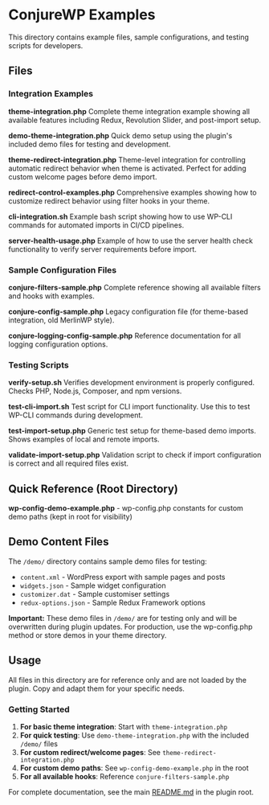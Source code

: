 # ConjureWP Examples

This directory contains example files, sample configurations, and testing scripts for developers.

## Files

### Integration Examples

**theme-integration.php**
Complete theme integration example showing all available features including Redux, Revolution Slider, and post-import setup.

**demo-theme-integration.php**
Quick demo setup using the plugin's included demo files for testing and development.

**theme-redirect-integration.php**
Theme-level integration for controlling automatic redirect behavior when theme is activated. Perfect for adding custom welcome pages before demo import.

**redirect-control-examples.php**
Comprehensive examples showing how to customize redirect behavior using filter hooks in your theme.

**cli-integration.sh**
Example bash script showing how to use WP-CLI commands for automated imports in CI/CD pipelines.

**server-health-usage.php**
Example of how to use the server health check functionality to verify server requirements before import.

### Sample Configuration Files

**conjure-filters-sample.php**
Complete reference showing all available filters and hooks with examples.

**conjure-config-sample.php**
Legacy configuration file (for theme-based integration, old MerlinWP style).

**conjure-logging-config-sample.php**
Reference documentation for all logging configuration options.

### Testing Scripts

**verify-setup.sh**
Verifies development environment is properly configured. Checks PHP, Node.js, Composer, and npm versions.

**test-cli-import.sh**
Test script for CLI import functionality. Use this to test WP-CLI commands during development.

**test-import-setup.php**
Generic test setup for theme-based demo imports. Shows examples of local and remote imports.

**validate-import-setup.php**
Validation script to check if import configuration is correct and all required files exist.

## Quick Reference (Root Directory)

**wp-config-demo-example.php** - wp-config.php constants for custom demo paths (kept in root for visibility)

## Demo Content Files

The `/demo/` directory contains sample demo files for testing:

-   `content.xml` - WordPress export with sample pages and posts
-   `widgets.json` - Sample widget configuration
-   `customizer.dat` - Sample customiser settings
-   `redux-options.json` - Sample Redux Framework options

**Important:** These demo files in `/demo/` are for testing only and will be overwritten during plugin updates. For production, use the wp-config.php method or store demos in your theme directory.

## Usage

All files in this directory are for reference only and are not loaded by the plugin. Copy and adapt them for your specific needs.

### Getting Started

1. **For basic theme integration**: Start with `theme-integration.php`
2. **For quick testing**: Use `demo-theme-integration.php` with the included `/demo/` files
3. **For custom redirect/welcome pages**: See `theme-redirect-integration.php`
4. **For custom demo paths**: See `wp-config-demo-example.php` in the root
5. **For all available hooks**: Reference `conjure-filters-sample.php`

For complete documentation, see the main [README.md](../README.md) in the plugin root.
